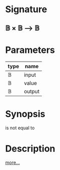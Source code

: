 # Signature
## 𝔹 × 𝔹 ⟶ 𝔹

# Parameters

| type | name |
|------|------|
|𝔹|input|
|𝔹|value|
|𝔹|output|

# Synopsis
is not equal to

# Description

[more...](https://en.wikipedia.org/wiki/Inequality_(mathematics))